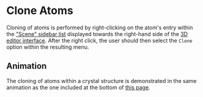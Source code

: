 # Clone Atoms

Cloning of atoms is performed by right-clicking on the atom's entry within the ["Scene" sidebar list](../edit.md#3.-scene) displayed towards the right-hand side of the [3D editor interface](../edit.md). After the right click, the user should then select the `Clone` option within the resulting menu.

## Animation

The cloning of atoms within a crystal structure is demonstrated in the same animation as the one included at the bottom of [this page](add-remove-atoms.md).
